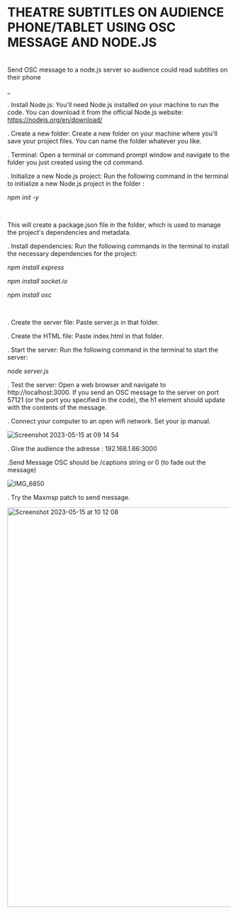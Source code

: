 # THEATRE SUBTITLES ON AUDIENCE PHONE/TABLET USING OSC MESSAGE AND NODE.JS
<br>Send OSC message to a node.js server so audience could read subtitles on their phone<br>

_

. Install Node.js: You'll need Node.js installed on your machine to run the code. You can download it from the official Node.js website: https://nodejs.org/en/download/

. Create a new folder: Create a new folder on your machine where you'll save your project files. You can name the folder whatever you like.

. Terminal: Open a terminal or command prompt window and navigate to the folder you just created using the cd command.

. Initialize a new Node.js project: Run the following command in the terminal to initialize a new Node.js project in the folder : 

_npm init -y_

<br>

This will create a package.json file in the folder, which is used to manage the project's dependencies and metadata.

. Install dependencies: Run the following commands in the terminal to install the necessary dependencies for the project:

_npm install express_

_npm install socket.io_

_npm install osc_

<br>

. Create the server file: Paste server.js in that folder.

. Create the HTML file: Paste index.html in that folder.

. Start the server: Run the following command in the terminal to start the server:

_node server.js_
<br>

. Test the server: Open a web browser and navigate to http://localhost:3000. If you send an OSC message to the server on port 57121 (or the port you specified in the code), the h1 element should update with the contents of the message.

. Connect your computer to an open wifi network. Set your ip manual.

![Screenshot 2023-05-15 at 09 14 54](https://github.com/yrostudio/live_subtitles_osc_node.js/assets/59850990/f672fd3e-8795-4f07-9b79-e27a4f21c456)

. Give the audience the adresse : 192.168.1.66:3000
 
.Send Message OSC should be /captions string or 0 (to fade out the message)

![IMG_6850](https://github.com/yrostudio/live_subtitles_osc_node.js/assets/59850990/be57042b-d4c6-4f26-8aa3-db99d1038958)


. Try the Maxmsp patch to send message.


  <img width="902" alt="Screenshot 2023-05-15 at 10 12 08" src="https://github.com/yrostudio/live_subtitles_osc_node.js/assets/59850990/98af5553-66c1-4a73-bd6f-26d3071d5bd3">

  
